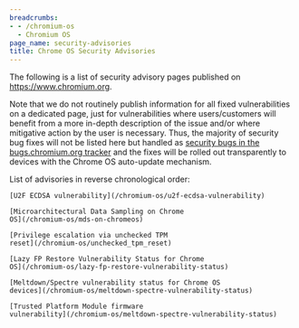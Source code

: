 ```yaml
---
breadcrumbs:
- - /chromium-os
  - Chromium OS
page_name: security-advisories
title: Chrome OS Security Advisories
---
```


The following is a list of security advisory pages published on
<https://www.chromium.org>.

Note that we do not routinely publish information for all fixed vulnerabilities
on a dedicated page, just for vulnerabilities where users/customers will benefit
from a more in-depth description of the issue and/or where mitigative action by
the user is necessary. Thus, the majority of security bug fixes will not be
listed here but handled as [security bugs in the bugs.chromium.org
tracker](https://bugs.chromium.org/p/chromium/issues/list?can=1&q=Type%3DBug-Security+OS%3DChrome)
and the fixes will be rolled out transparently to devices with the Chrome OS
auto-update mechanism.

List of advisories in reverse chronological order:

    [U2F ECDSA vulnerability](/chromium-os/u2f-ecdsa-vulnerability)

    [Microarchitectural Data Sampling on Chrome
    OS](/chromium-os/mds-on-chromeos)

    [Privilege escalation via unchecked TPM
    reset](/chromium-os/unchecked_tpm_reset)

    [Lazy FP Restore Vulnerability Status for Chrome
    OS](/chromium-os/lazy-fp-restore-vulnerability-status)

    [Meltdown/Spectre vulnerability status for Chrome OS
    devices](/chromium-os/meltdown-spectre-vulnerability-status)

    [Trusted Platform Module firmware
    vulnerability](/chromium-os/meltdown-spectre-vulnerability-status)
